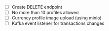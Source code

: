 * [ ] Create DELETE endpoint
* [ ] No more than 10 profiles allowed
* [ ] Currency profile image upload (using minio)
* [ ] Kafka event listener for transactions changes
